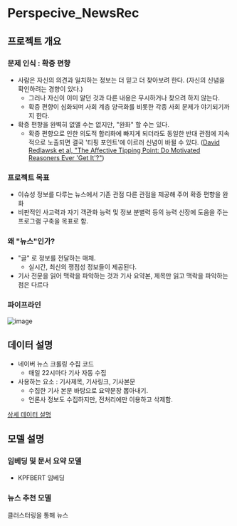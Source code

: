 # Perspecive_NewsRec


## 프로젝트 개요

### 문제 인식 : 확증 편향
  - 사람은 자신의 의견과 일치하는 정보는 더 믿고 더 찾아보려 한다. (자신의 신념을 확인하려는 경향이 있다.)
    - 그러나 자신이 이미 알던 것과 다른 내용은 무시하거나 찾으려 하지 않는다.
    - 확증 편향이 심화되며 사회 계층 양극화를 비롯한 각종 사회 문제가 야기되기까지 한다.
  - 확증 편향을 완벽히 없앨 수는 없지만, "완화" 할 수는 있다.
    - 확증 편향으로 인한 의도적 합리화에 빠지게 되더라도 동일한 반대 관점에 지속적으로 노출되면 결국 '티핑 포인트'에 이르러 신념이 바뀔 수 있다. ([David Redlawsk et al, "The Affective Tipping Point: Do Motivated Reasoners Ever 'Get It'?"](https://edisciplinas.usp.br/pluginfile.php/4912780/mod_resource/content/1/BACKFIRE_TIPPING_POINT_redlawsk2010.pdf))

### 프로젝트 목표
- 이슈성 정보를 다루는 뉴스에서 기존 관점 다른 관점을 제공해 주어 확증 편향을 완화
- 비판적인 사고력과 자기 객관화 능력 및 정보 분별력 등의 능력 신장에 도움을 주는 프로그램 구축을 목표로 함.

### 왜 "뉴스"인가?

- "글" 로 정보를 전달하는 매체.
  - 실시간, 최신의 쟁점성 정보들이 제공된다.
- 기사 전문을 읽어 맥락을 파악하는 것과 기사 요약본, 제목만 읽고 맥락을 파악하는 점은 다르다

### 파이프라인

![image](https://github.com/deepshadow25/Perspecive_NewsRec/assets/115054681/7d61dc8c-aec6-43bd-9326-52866501da37)


## 데이터 설명

- 네이버 뉴스 크롤링 수집 코드
  - 매일 22시마다 기사 자동 수집
- 사용하는 요소 : 기사제목, 기사링크, 기사본문
  - 수집한 기사 본문 바탕으로 요약문장 뽑아내기.
  - 언론사 정보도 수집하지만, 전처리에만 이용하고 삭제함.

[상세 데이터 설명](https://github.com/deepshadow25/Perspecive_NewsRec/blob/main/Dataset/dataset.md)


## 모델 설명

### 임베딩 및 문서 요약 모델

- KPFBERT 임베딩


### 뉴스 추천 모델

클러스터링을 통해 뉴스

